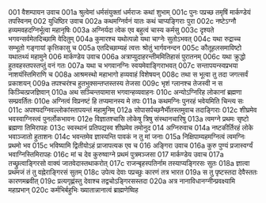 001	वैशम्पायन उवाच
001a	श्रुत्वेमां धर्मसंयुक्तां धर्मराजः कथां शुभाम्
001c	पुनः पप्रच्छ तमृषिं मार्कण्डेयं तपस्विनम्
002	युधिष्ठिर उवाच
002a	कथमग्निर्वनं यातः कथं चाप्यङ्गिराः पुरा
002c	नष्टेऽग्नौ हव्यमवहदग्निर्भूत्वा महानृषिः
003a	अग्निर्यदा त्वेक एव बहुत्वं चास्य कर्मसु
003c	दृश्यते भगवन्सर्वमेतदिच्छामि वेदितुम्
004a	कुमारश्च यथोत्पन्नो यथा चाग्नेः सुतोऽभवत्
004c	यथा रुद्राच्च सम्भूतो गङ्गायां कृत्तिकासु च
005a	एतदिच्छाम्यहं त्वत्तः श्रोतुं भार्गवनन्दन
005c	कौतूहलसमाविष्टो यथातथ्यं महामुने
006	मार्कण्डेय उवाच
006a	अत्राप्युदाहरन्तीममितिहासं पुरातनम्
006c	यथा क्रुद्धो हुतवहस्तपस्तप्तुं वनं गतः
007a	यथा च भगवानग्निः स्वयमेवाङ्गिराभवत्
007c	सन्तापयन्स्वप्रभया नाशयंस्तिमिराणि च
008a	आश्रमस्थो महाभागो हव्यवाहं विशेषयन्
008c	तथा स भूत्वा तु तदा जगत्सर्वं प्रकाशयन्
009a	तपश्चरंश्च हुतभुक्सन्तप्तस्तस्य तेजसा
009c	भृशं ग्लानश्च तेजस्वी न स किञ्चित्प्रजज्ञिवान्
010a	अथ सञ्चिन्तयामास भगवान्हव्यवाहनः
010c	अन्योऽग्निरिह लोकानां ब्रह्मणा सम्प्रवर्तितः
010e	अग्नित्वं विप्रनष्टं हि तप्यमानस्य मे तपः
011a	कथमग्निः पुनरहं भवेयमिति चिन्त्य सः
011c	अपश्यदग्निवल्लोकांस्तापयन्तं महामुनिम्
012a	सोपासर्पच्छनैर्भीतस्तमुवाच तदाङ्गिराः
012c	शीघ्रमेव भवस्वाग्निस्त्वं पुनर्लोकभावनः
012e	विज्ञातश्चासि लोकेषु त्रिषु संस्थानचारिषु
013a	त्वमग्ने प्रथमः सृष्टो ब्रह्मणा तिमिरापहः
013c	स्वस्थानं प्रतिपद्यस्व शीघ्रमेव तमोनुद
014	अग्निरुवाच
014a	नष्टकीर्तिरहं लोके भवाञ्जातो हुताशनः
014c	भवन्तमेव ज्ञास्यन्ति पावकं न तु मां जनाः
015a	निक्षिपाम्यहमग्नित्वं त्वमग्निः प्रथमो भव
015c	भविष्यामि द्वितीयोऽहं प्राजापत्यक एव च
016	अङ्गिरा उवाच
016a	कुरु पुण्यं प्रजास्वर्ग्यं भवाग्निस्तिमिरापहः
016c	मां च देव कुरुष्वाग्ने प्रथमं पुत्रमञ्जसा
017	मार्कण्डेय उवाच
017a	तच्छ्रुत्वाङ्गिरसो वाक्यं जातवेदास्तथाकरोत्
017c	राजन्बृहस्पतिर्नाम तस्याप्यङ्गिरसः सुतः
018a	ज्ञात्वा प्रथमजं तं तु वह्नेराङ्गिरसं सुतम्
018c	उपेत्य देवाः पप्रच्छुः कारणं तत्र भारत
019a	स तु पृष्टस्तदा देवैस्ततः कारणमब्रवीत्
019c	प्रत्यगृह्णंस्तु देवाश्च तद्वचोऽङ्गिरसस्तदा
020a	अत्र नानाविधानग्नीन्प्रवक्ष्यामि महाप्रभान्
020c	कर्मभिर्बहुभिः ख्यातान्नानात्वं ब्राह्मणेष्विह
